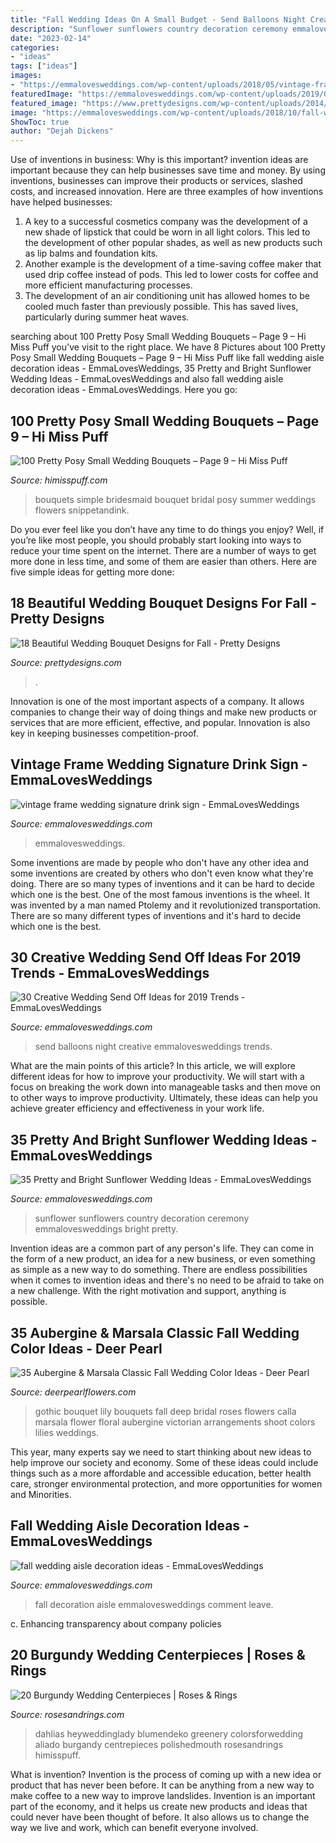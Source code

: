 ```yaml
---
title: "Fall Wedding Ideas On A Small Budget - Send Balloons Night Creative Emmalovesweddings Trends"
description: "Sunflower sunflowers country decoration ceremony emmalovesweddings bright pretty"
date: "2023-02-14"
categories:
- "ideas"
tags: ["ideas"]
images:
- "https://emmalovesweddings.com/wp-content/uploads/2018/05/vintage-frame-wedding-signature-drink-sign-560x840.jpg"
featuredImage: "https://emmalovesweddings.com/wp-content/uploads/2019/08/country-wedding-ceremony-aisle-decoration-ideas-with-sunflowers.jpg"
featured_image: "https://www.prettydesigns.com/wp-content/uploads/2014/08/Pretty-Bouquet.jpg"
image: "https://emmalovesweddings.com/wp-content/uploads/2018/10/fall-wedding-aisle-decoration-ideas-1.jpg"
ShowToc: true
author: "Dejah Dickens"
---
```



Use of inventions in business: Why is this important?
invention ideas are important because they can help businesses save time and money. By using inventions, businesses can improve their products or services, slashed costs, and increased innovation. Here are three examples of how inventions have helped businesses: 
1. A key to a successful cosmetics company was the development of a new shade of lipstick that could be worn in all light colors. This led to the development of other popular shades, as well as new products such as lip balms and foundation kits. 
2. Another example is the development of a time-saving coffee maker that used drip coffee instead of pods. This led to lower costs for coffee and more efficient manufacturing processes.
3. The development of an air conditioning unit has allowed homes to be cooled much faster than previously possible. This has saved lives, particularly during summer heat waves.

	

		
searching about 100 Pretty Posy Small Wedding Bouquets – Page 9 – Hi Miss Puff you've visit to the right place. We have 8 Pictures about 100 Pretty Posy Small Wedding Bouquets – Page 9 – Hi Miss Puff like fall wedding aisle decoration ideas - EmmaLovesWeddings, 35 Pretty and Bright Sunflower Wedding Ideas - EmmaLovesWeddings and also fall wedding aisle decoration ideas - EmmaLovesWeddings. Here you go:
		
    
## 100 Pretty Posy Small Wedding Bouquets – Page 9 – Hi Miss Puff

<img loading=lazy src="http://www.himisspuff.com/wp-content/uploads/2016/07/Small-wedding-bouquets-for-spring-summer-weddings-40.jpg" onerror="this.onerror=null;this.src='https://tse2.mm.bing.net/th?id=OIP.7EYjqIpFfiPIt6iPKJgewgHaLH&amp;pid=15.1';" alt="100 Pretty Posy Small Wedding Bouquets – Page 9 – Hi Miss Puff">

_Source: himisspuff.com_

>bouquets simple bridesmaid bouquet bridal posy summer weddings flowers snippetandink. 

	

Do you ever feel like you don’t have any time to do things you enjoy? Well, if you’re like most people, you should probably start looking into ways to reduce your time spent on the internet. There are a number of ways to get more done in less time, and some of them are easier than others. Here are five simple ideas for getting more done: 
    
## 18 Beautiful Wedding Bouquet Designs For Fall - Pretty Designs

<img loading=lazy src="https://www.prettydesigns.com/wp-content/uploads/2014/08/Pretty-Bouquet.jpg" onerror="this.onerror=null;this.src='https://tse2.mm.bing.net/th?id=OIP.fAJp2aDW9vjRulQdQQylFgHaLG&amp;pid=15.1';" alt="18 Beautiful Wedding Bouquet Designs for Fall - Pretty Designs">

_Source: prettydesigns.com_

>. 

	

Innovation is one of the most important aspects of a company. It allows companies to change their way of doing things and make new products or services that are more efficient, effective, and popular. Innovation is also key in keeping businesses competition-proof.

    
## Vintage Frame Wedding Signature Drink Sign - EmmaLovesWeddings

<img loading=lazy src="https://emmalovesweddings.com/wp-content/uploads/2018/05/vintage-frame-wedding-signature-drink-sign-560x840.jpg" onerror="this.onerror=null;this.src='https://tse1.mm.bing.net/th?id=OIP.KpdBCSP_VTv58cXEE0aeQwHaLH&amp;pid=15.1';" alt="vintage frame wedding signature drink sign - EmmaLovesWeddings">

_Source: emmalovesweddings.com_

>emmalovesweddings. 

	

Some inventions are made by people who don't have any other idea and some inventions are created by others who don't even know what they're doing. There are so many types of inventions and it can be hard to decide which one is the best. One of the most famous inventions is the wheel. It was invented by a man named Ptolemy and it revolutionized transportation. There are so many different types of inventions and it's hard to decide which one is the best.

    
## 30 Creative Wedding Send Off Ideas For 2019 Trends - EmmaLovesWeddings

<img loading=lazy src="https://emmalovesweddings.com/wp-content/uploads/2018/12/balloons-night-wedding-send-off-ideas.jpg" onerror="this.onerror=null;this.src='https://tse4.mm.bing.net/th?id=OIP.apuFmbsdwBRyuNas0aLAGQHaLH&amp;pid=15.1';" alt="30 Creative Wedding Send Off Ideas for 2019 Trends - EmmaLovesWeddings">

_Source: emmalovesweddings.com_

>send balloons night creative emmalovesweddings trends. 

	

What are the main points of this article?
In this article, we will explore different ideas for how to improve your productivity. We will start with a focus on breaking the work down into manageable tasks and then move on to other ways to improve productivity. Ultimately, these ideas can help you achieve greater efficiency and effectiveness in your work life.

    
## 35 Pretty And Bright Sunflower Wedding Ideas - EmmaLovesWeddings

<img loading=lazy src="https://emmalovesweddings.com/wp-content/uploads/2019/08/country-wedding-ceremony-aisle-decoration-ideas-with-sunflowers.jpg" onerror="this.onerror=null;this.src='https://tse3.mm.bing.net/th?id=OIP.70ZUDscOvK7Qq265C_EYCQHaLI&amp;pid=15.1';" alt="35 Pretty and Bright Sunflower Wedding Ideas - EmmaLovesWeddings">

_Source: emmalovesweddings.com_

>sunflower sunflowers country decoration ceremony emmalovesweddings bright pretty. 

	

Invention ideas are a common part of any person's life. They can come in the form of a new product, an idea for a new business, or even something as simple as a new way to do something. There are endless possibilities when it comes to invention ideas and there's no need to be afraid to take on a new challenge. With the right motivation and support, anything is possible.

    
## 35 Aubergine &amp; Marsala Classic Fall Wedding Color Ideas - Deer Pearl

<img loading=lazy src="https://www.deerpearlflowers.com/wp-content/uploads/2015/07/deep-red-roses-and-lily-wedding-bouquet.jpg" onerror="this.onerror=null;this.src='https://tse4.mm.bing.net/th?id=OIP.Dhp2Jk-fRBX7M31PZJdY5wHaLI&amp;pid=15.1';" alt="35 Aubergine &amp; Marsala Classic Fall Wedding Color Ideas - Deer Pearl">

_Source: deerpearlflowers.com_

>gothic bouquet lily bouquets fall deep bridal roses flowers calla marsala flower floral aubergine victorian arrangements shoot colors lilies weddings. 

	

This year, many experts say we need to start thinking about new ideas to help improve our society and economy. Some of these ideas could include things such as a more affordable and accessible education, better health care, stronger environmental protection, and more opportunities for women and Minorities.

    
## Fall Wedding Aisle Decoration Ideas - EmmaLovesWeddings

<img loading=lazy src="https://emmalovesweddings.com/wp-content/uploads/2018/10/fall-wedding-aisle-decoration-ideas-1.jpg" onerror="this.onerror=null;this.src='https://tse3.mm.bing.net/th?id=OIP.Sl0VQ4p92z-is6mXndMQLgHaQP&amp;pid=15.1';" alt="fall wedding aisle decoration ideas - EmmaLovesWeddings">

_Source: emmalovesweddings.com_

>fall decoration aisle emmalovesweddings comment leave. 

	

c. Enhancing transparency about company policies 

    
## 20 Burgundy Wedding Centerpieces | Roses &amp; Rings

<img loading=lazy src="http://www.rosesandrings.com/wp-content/uploads/2018/06/Rustic-Wood-and-Antler-Centerpiece-with-Burgundy-Dahlias.jpg" onerror="this.onerror=null;this.src='https://tse4.mm.bing.net/th?id=OIP.JeF0DavdyNBMAO-v_Lj9jQHaLH&amp;pid=15.1';" alt="20 Burgundy Wedding Centerpieces | Roses &amp; Rings">

_Source: rosesandrings.com_

>dahlias heyweddinglady blumendeko greenery colorsforwedding aliado burgandy centrepieces polishedmouth rosesandrings himisspuff. 

	

What is invention?
Invention is the process of coming up with a new idea or product that has never been before. It can be anything from a new way to make coffee to a new way to improve landslides. 
Invention is an important part of the economy, and it helps us create new products and ideas that could never have been thought of before. It also allows us to change the way we live and work, which can benefit everyone involved.


